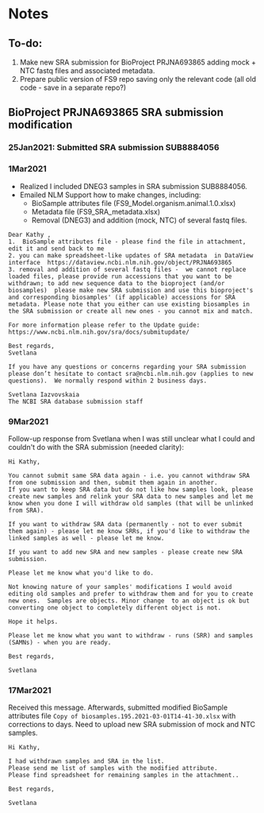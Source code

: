 # **Notes**

## To-do:
1. Make new SRA submission for BioProject PRJNA693865 adding mock + NTC fastq files and associated metadata.
2. Prepare public version of FS9 repo saving only the relevant code (all old code - save in a separate repo?)

## BioProject PRJNA693865 SRA submission modification

### 25Jan2021: Submitted SRA submission SUB8884056

### 1Mar2021
* Realized I included DNEG3 samples in SRA submission SUB8884056.
* Emailed NLM Support how to make changes, including:
  * BioSample attributes file (FS9_Model.organism.animal.1.0.xlsx)
  * Metadata file (FS9_SRA_metadata.xlsx)
  * Removal (DNEG3) and addition (mock, NTC) of several fastq files.

```
Dear Kathy ,
1.  BioSample attributes file - please find the file in attachment, edit it and send back to me
2. you can make spreadsheet-like updates of SRA metadata  in DataView  interface  https://dataview.ncbi.nlm.nih.gov/object/PRJNA693865
3. removal and addition of several fastq files -  we cannot replace loaded files, please provide run accessions that you want to be withdrawn; to add new sequence data to the bioproject (and/or biosamples)  please make new SRA submission and use this bioproject's and corresponding biosamples' (if applicable) accessions for SRA metadata. Please note that you either can use existing biosamples in the SRA submission or create all new ones - you cannot mix and match.

For more information please refer to the Update guide: https://www.ncbi.nlm.nih.gov/sra/docs/submitupdate/

Best regards,
Svetlana

If you have any questions or concerns regarding your SRA submission please don’t hesitate to contact sra@ncbi.nlm.nih.gov (applies to new questions).  We normally respond within 2 business days.

Svetlana Iazvovskaia
The NCBI SRA database submission staff
```

### 9Mar2021
Follow-up response from Svetlana when I was still unclear what I could and couldn't do with the SRA submission (needed clarity):
```
Hi Kathy,

You cannot submit same SRA data again - i.e. you cannot withdraw SRA from one submission and then, submit them again in another.
If you want to keep SRA data but do not like how samples look, please create new samples and relink your SRA data to new samples and let me know when you done I will withdraw old samples (that will be unlinked from SRA).

If you want to withdraw SRA data (permanently - not to ever submit them again) - please let me know SRRs, if you'd like to withdraw the linked samples as well - please let me know.

If you want to add new SRA and new samples - please create new SRA submission.

Please let me know what you'd like to do.

Not knowing nature of your samples' modifications I would avoid editing old samples and prefer to withdraw them and for you to create new ones.  Samples are objects. Minor change  to an object is ok but converting one object to completely different object is not.

Hope it helps.

Please let me know what you want to withdraw - runs (SRR) and samples (SAMNs) - when you are ready.

Best regards,

Svetlana
```

### 17Mar2021
Received this message. Afterwards, submitted modified BioSample attributes file `Copy of biosamples.195.2021-03-01T14-41-30.xlsx` with corrections to days. Need to upload new SRA submission of mock and NTC samples.
```
Hi Kathy,

I had withdrawn samples and SRA in the list.
Please send me list of samples with the modified attribute.
Please find spreadsheet for remaining samples in the attachment..

Best regards,

Svetlana
```
